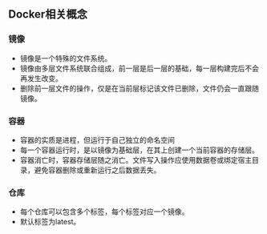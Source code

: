 ## **Docker相关概念**

### 镜像

- 镜像是一个特殊的文件系统。
- 镜像由多层文件系统联合组成，前一层是后一层的基础，每一层构建完后不会再发生改变。
- 删除前一层文件的操作，仅是在当前层标记该文件已删除，文件仍会一直跟随镜像。

### 容器

- 容器的实质是进程，但运行于自己独立的命名空间
- 每一个容器运行时，是以镜像为基础层，在其上创建一个当前容器的存储层。
- 容器消亡时，容器存储层随之消亡。文件写入操作应使用数据卷或绑定宿主目录，避免容器删除或重新运行之后数据丢失。

### 仓库

- 每个仓库可以包含多个标签，每个标签对应一个镜像。
- 默认标签为latest。